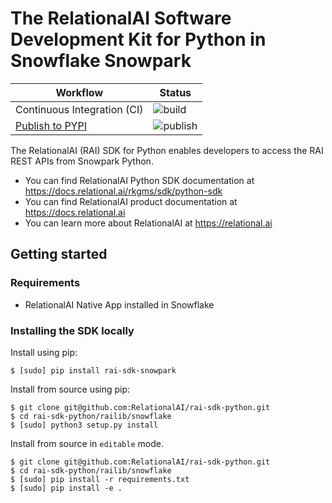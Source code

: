 # The RelationalAI Software Development Kit for Python in Snowflake Snowpark

| Workflow | Status |
| --------------------------- | ---------------------------------------------------------------------- |
| Continuous Integration (CI) | ![build](https://github.com/RelationalAI/rai-sdk-python/actions/workflows/build.yaml/badge.svg) |
| [Publish to PYPI](https://pypi.org/project/rai-sdk/) | ![publish](https://github.com/RelationalAI/rai-sdk-python/actions/workflows/publish.yaml/badge.svg) |

The RelationalAI (RAI) SDK for Python enables developers to access the RAI
REST APIs from Snowpark Python.

* You can find RelationalAI Python SDK documentation at <https://docs.relational.ai/rkgms/sdk/python-sdk>
* You can find RelationalAI product documentation at <https://docs.relational.ai>
* You can learn more about RelationalAI at <https://relational.ai>

## Getting started

### Requirements

* RelationalAI Native App installed in Snowflake


### Installing the SDK locally

Install using pip:

```console
$ [sudo] pip install rai-sdk-snowpark

```

Install from source using pip:

```console
$ git clone git@github.com:RelationalAI/rai-sdk-python.git
$ cd rai-sdk-python/railib/snowflake
$ [sudo] python3 setup.py install
```

Install from source in `editable` mode.

```console
$ git clone git@github.com:RelationalAI/rai-sdk-python.git
$ cd rai-sdk-python/railib/snowflake
$ [sudo] pip install -r requirements.txt
$ [sudo] pip install -e .
```